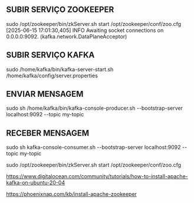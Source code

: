 ## SUBIR SERVIÇO ZOOKEEPER
 sudo /opt/zookeeper/bin/zkServer.sh start /opt/zookeeper/conf/zoo.cfg
[2025-06-15 17:01:30,405] INFO Awaiting socket connections on 0.0.0.0:9092. (kafka.network.DataPlaneAcceptor)

## SUBIR SERVIÇO KAFKA
sudo /home/kafka/bin/kafka-server-start.sh /home/kafka/config/server.properties
 
## ENVIAR MENSAGEM
sudo sh /home/kafka/bin/kafka-console-producer.sh --bootstrap-server localhost:9092 --topic my-topic

## RECEBER MENSAGEM
sudo sh kafka-console-consumer.sh --bootstrap-server localhost:9092 --topic my-topic










sudo /opt/zookeeper/bin/zkServer.sh start /opt/zookeeper/conf/zoo.cfg 

https://www.digitalocean.com/community/tutorials/how-to-install-apache-kafka-on-ubuntu-20-04

https://phoenixnap.com/kb/install-apache-zookeeper
